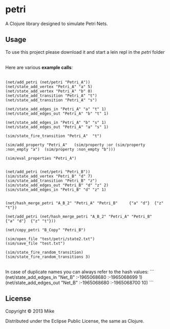 # petri

A Clojure library designed to simulate Petri Nets.

## Usage

To use this project please download it and start a lein repl in the <i>petri</i> folder<br><br>
 
Here are various <b>example calls</b>: <br> <br>

```
(net/add_petri (net/petri "Petri_A")) 
(net/state_add_vertex "Petri_A" "a" 5) 
(net/state_add_vertex "Petri_A" "b" 0) 
(net/state_add_transition "Petri_A" "t")
(net/state_add_transition "Petri_A" "s") 

(net/state_add_edges_in "Petri_A" "a" "t" 1) 
(net/state_add_edges_out "Petri_A" "b" "t" 1)

(net/state_add_edges_in "Petri_A" "b" "s" 1) 
(net/state_add_edges_out "Petri_A" "a" "s" 1)

(sim/state_fire_transition "Petri_A"  "t") 

(sim/add_property "Petri_A"   (sim/property :or (sim/property :non_empty "a")  (sim/property :non_empty "b")))

(sim/eval_properties "Petri_A")


(net/add_petri (net/petri "Petri_B")) 
(sim/state_add_vertex "Petri_B" "d" 7)
(sim/state_add_transition "Petri_B" "z")
(sim/state_add_edges_out "Petri_B" "d" "z" 2) 
(sim/state_add_edges_in "Petri_B" "d" "z" 1) 


(net/hash_merge_petri "A_B_2" "Petri_A" "Petri_B"     {"a" "d"}  {"z" "t"}) 

(net/add_petri (net/hash_merge_petri "A_B_2" "Petri_A" "Petri_B"     {"a" "d"}  {"z" "t"}))

(net/copy_petri "B_Copy" "Petri_B") 

(sim/open_file "test/petri/state2.txt")
(sim/save_file "test.txt")

(sim/state_fire_random_transition)
(sim/state_fire_random_transitions 3)  
```
<br>
In case of duplicate names you can always refer to the hash values:
```
(net/state_add_edges_in "Net_B" :-1965068680 :-1965068699 1) 
(net/state_add_edges_out "Net_B" :-1965068680 :-1965068700 10)
```

## License

Copyright © 2013 Mike

Distributed under the Eclipse Public License, the same as Clojure.
